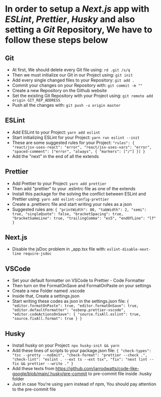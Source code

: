 # In order to setup a _Next.js_ app with _ESLint_, _Prettier_, _Husky_ and also setting a _Git_ Repository, We have to follow these steps below

## Git

- At first, We should delete every Git file using: `rd .git /s/q`
- Then we must initialize our Git in our Project using: `git init`
- Add every single changed files to your Repository: `git add .`
- Commit your changes on your Repository with: `git commit -m ""`
- Create a new Repository on the Github website
- Set the existing Git Repository with your Project using: `git remote add origin GIT_REP_ADDRESS`
- Push all the changes with: `git push -u origin master`

## ESLint

- Add ESLint to your Project: `yarn add eslint`
- Start initializing ESLint for your Project: `yarn run eslint --init`
- These are some suggested rules for your Project:
  `"rules": { "react/jsx-uses-react": "error", "react/jsx-uses-vars": "error", "spaced-comment": ["error", "always", { "markers": ["/"] }] }`
- Add the "next" in the end of all the extends

## Prettier

- Add Prettier to your Project: `yarn add prettier`
- Then add "prettier" to your .eslintrc file as one of the extends
- Install this package for the solving the conflict between ESLint and Prettier using: `yarn add eslint-config-prettier`
- Create a .prettierrc file and start writing your rules as a json
- Suggested rules are:
  `{ "printWidth": 80, "tabWidth": 2, "semi": true, "singleQuote": false, "bracketSpacing": true, "bracketSameLine": true, "trailingComma": "es5", "endOfLine": "lf" }`

## Next.js

- Disable the jsDoc problem in \_app.tsx file with: `eslint-disable-next-line require-jsdoc`

## VSCode

- Set your default formatter on VSCode to Prettier - Code Formatter
- Then turn on the FormatOnSave and FormatOnPaste on your settings
- Create a new Folder named .vscode
- Inside that, Create a settings.json
- Start writing these codes as json in the settings.json file:
  `{ "editor.formatOnPaste": true, "editor.formatOnSave": true, "editor.defaultFormatter": "esbenp.prettier-vscode", "editor.codeActionsOnSave": { "source.fixAll.eslint": true, "source.fixAll.format": true } }`

## Husky

- Install husky on your Project: `npx husky-init && yarn`
- Add these lines of scripts to your package.json file:
  `{ "check-types": "tsc --pretty --noEmit", "check-format": "prettier --check .", "check-lint": "eslint . --ext ts --ext tsx", "fix": "next lint --fix && prettier --write ." }`
- Add these texts from <https://github.com/jarrodwatts/code-like-google/blob/main/.husky/pre-commit> to pre-commit file inside .husky folder
- Just in case You're using yarn instead of npm, You should pay attention to the pre-commit file
